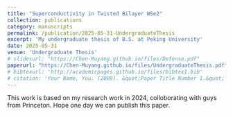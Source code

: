 ```yaml
---
title: "Superconductivity in Twisted Bilayer WSe2"
collection: publications
category: manuscripts
permalink: /publication/2025-05-31-UndergraduateThesis
excerpt: 'My undergraduate thesis of B.S. at Peking University'
date: 2025-05-31
venue: 'Undergraduate Thesis'
# slidesurl: "https://Chen-Muyang.github.io/files/Defense.pdf"
paperurl: "https://Chen-Muyang.github.io/files/UndergraduateThesis.pdf"
# bibtexurl: 'http://academicpages.github.io/files/bibtex1.bib'
# citation: 'Your Name, You. (2009). &quot;Paper Title Number 1.&quot; <i>Journal 1</i>. 1(1).'
---
```

This work is based on my research work in 2024, colloborating with guys from Princeton. Hope one day we can publish this paper.
